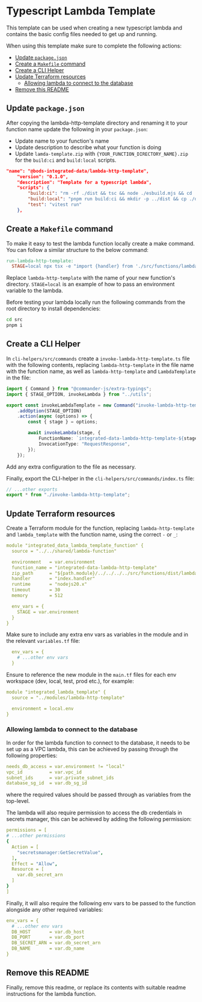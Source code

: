 # Typescript Lambda Template

This template can be used when creating a new typescript lambda and contains the basic config files needed to get up and
running.

When using this template make sure to complete the following actions:

- [Update `package.json`](#update-packagejson)
- [Create a `Makefile` command](#create-a-makefile-command)
- [Create a CLI Helper](#create-a-cli-helper)
- [Update Terraform resources](#update-terraform-resources)
  - [Allowing lambda to connect to the database](#allowing-lambda-to-connect-to-the-database)
- [Remove this README](#remove-this-readme)

## Update `package.json`

After copying the lambda-http-template directory and renaming it to your function name update the following in your `package.json`:

- Update name to your function's name
- Update description to describe what your function is doing
- Update `lamda-template.zip` with `{YOUR_FUNCTION_DIRECTORY_NAME}.zip` for the `build:ci` and `build:local` scripts.

```JSON
"name": "@bods-integrated-data/lambda-http-template",
    "version": "0.1.0",
    "description": "Template for a typescript lambda",
    "scripts": {
        "build:ci": "rm -rf ./dist && tsc && node ./esbuild.mjs && cd ./dist && zip -rq ./lambda-http-template.zip .",
        "build:local": "pnpm run build:ci && mkdir -p ../dist && cp ./dist/lambda-http-template.zip ../dist",
        "test": "vitest run"
    },
```

## Create a `Makefile` command

To make it easy to test the lambda function locally create a make command. You can follow a similar structure to
the below command:

```makefile
run-lambda-http-template:
  STAGE=local npx tsx -e "import {handler} from './src/functions/lambda-http-template'; handler().then(console.log).catch(console.error)"
```

Replace `lambda-http-template` with the name of your new function's directory. `STAGE=local` is an example of how to pass an environment variable to the lambda.

Before testing your lambda locally run the following commands from the root directory to install dependencies:

```bash
cd src
pnpm i
```

## Create a CLI Helper

In `cli-helpers/src/commands` create a `invoke-lambda-http-template.ts` file with the following contents, replacing `lambda-http-template` in the file name with the
function name, as well as `lambda-http-template` and `LambdaTemplate` in the file:

```typescript
import { Command } from "@commander-js/extra-typings";
import { STAGE_OPTION, invokeLambda } from "../utils";

export const invokeLambdaTemplate = new Command("invoke-lambda-http-template")
    .addOption(STAGE_OPTION)
    .action(async (options) => {
        const { stage } = options;

        await invokeLambda(stage, {
            FunctionName: `integrated-data-lambda-http-template-${stage}`,
            InvocationType: "RequestResponse",
        });
    });
```

Add any extra configuration to the file as necessary.

Finally, export the CLI-helper in the `cli-helpers/src/commands/index.ts` file:

```typescript
// ...other exports
export * from "./invoke-lambda-http-template";
```

## Update Terraform resources

Create a Terraform module for the function, replacing `lambda-http-template` and `lambda_template` with the function name, using the correct `-` or `_`:

```yaml
module "integrated_data_lambda_template_function" {
  source = "../../shared/lambda-function"

  environment   = var.environment
  function_name = "integrated-data-lambda-http-template"
  zip_path      = "${path.module}/../../../../src/functions/dist/lambda-http-template.zip"
  handler       = "index.handler"
  runtime       = "nodejs20.x"
  timeout       = 30
  memory        = 512

  env_vars = {
    STAGE = var.environment
  }
}
```

Make sure to include any extra env vars as variables in the module and in the relevant `variables.tf` file:

```yaml
  env_vars = {
    # ...other env vars
  }
```

Ensure to reference the new module in the `main.tf` files for each env workspace (dev, local, test, prod etc.), for example:

```yaml
module "integrated_lambda_template" {
  source = "../modules/lambda-http-template"

  environment = local.env
}
```

### Allowing lambda to connect to the database

In order for the lambda function to connect to the database, it needs to be set up as a VPC lambda, this can be achieved by passing through the following properties:

```yaml
needs_db_access = var.environment != "local"
vpc_id          = var.vpc_id
subnet_ids      = var.private_subnet_ids
database_sg_id  = var.db_sg_id
```

where the required values should be passed through as variables from the top-level.

The lambda will also require permission to access the db credentials in secrets manager, this can be achieved by adding the following permission:

```yaml
permissions = [
# ...other permissions
{
  Action = [
    "secretsmanager:GetSecretValue",
  ],
  Effect = "Allow",
  Resource = [
    var.db_secret_arn
  ]
}
]
```

Finally, it will also require the following env vars to be passed to the function alongside any other required variables:

```yaml
env_vars = {
  # ...other env vars
  DB_HOST       = var.db_host
  DB_PORT       = var.db_port
  DB_SECRET_ARN = var.db_secret_arn
  DB_NAME       = var.db_name
}
```

## Remove this README

Finally, remove this readme, or replace its contents with suitable readme instructions for the lambda function.
